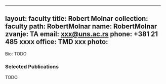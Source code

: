 
---
layout: faculty
title: Robert Molnar
collection: faculty
path: RobertMolnar
name: RobertMolnar
zvanje: TA
email: xxx@uns.ac.rs
phone: +381 21 485 xxxx
office: TMD xxx
photo: 
---

Bio: TODO

### Selected Publications

TODO
